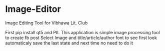 # Image-Editor
Image Editing Tool for Vibhawa Lit. Club

First pip install qt5 and PIL 
This application is simple image processing tool to create fb post
Select Image and title/article/author font to see first look
automaticaly save the last state and next time no need to do it
